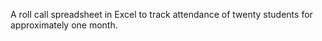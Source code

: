 A roll call spreadsheet in Excel to track attendance of twenty students for approximately one month.